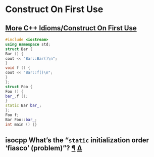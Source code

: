 # Construct On First Use

## [More C++ Idioms/Construct On First Use](https://en.wikibooks.org/wiki/More_C%2B%2B_Idioms/Construct_On_First_Use)

```c++
#include <iostream>
using namespace std;
struct Bar {
Bar () {
cout << "Bar::Bar()\n";
}
void f () {
cout << "Bar::f()\n";
}
};
struct Foo {
Foo () {
bar_.f ();
}
static Bar bar_;
};
Foo f;
Bar Foo::bar_;
int main () {}
```



## isocpp What’s the “`static` initialization order ‘fiasco’ (problem)”? [¶](https://isocpp.org/wiki/faq/ctors#static-init-order) [Δ](https://isocpp.org/wiki/faq/ctors#)